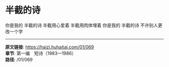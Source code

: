 # 半截的诗

你是我的
半截的诗
半截用心爱着
半截用肉体埋着
你是我的
半截的诗
不许别人更改一个字

---

**原文链接**: https://haizi.huhaitai.com/01/069  
**章节**: 第一编　短诗（1983—1986）  
**路径**: /01/069
